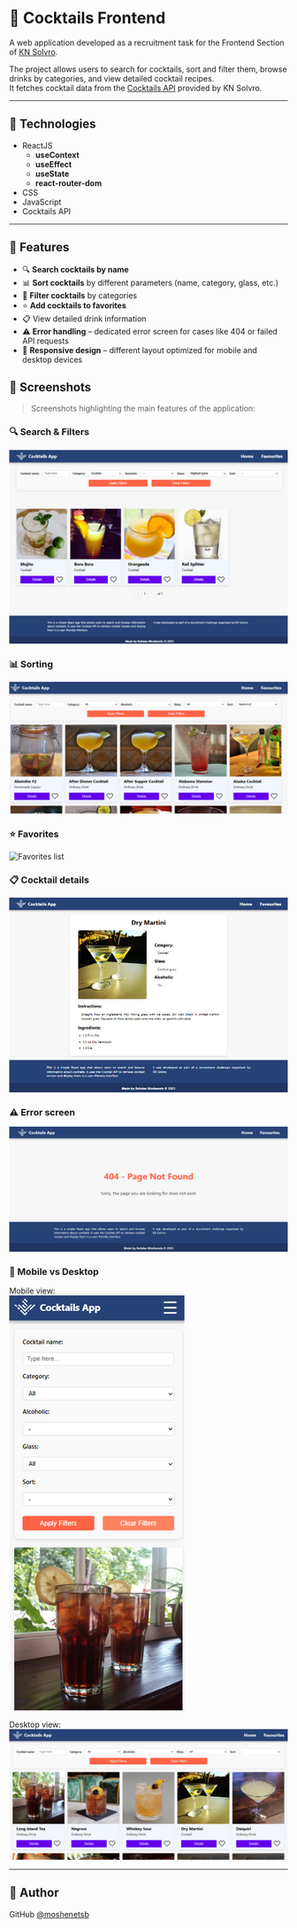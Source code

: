 # 🍹 Cocktails Frontend

A web application developed as a recruitment task for the Frontend Section of [KN Solvro](https://github.com/Solvro).

The project allows users to search for cocktails, sort and filter them, browse drinks by categories, and view detailed cocktail recipes.  
It fetches cocktail data from the [Cocktails API](https://cocktails.solvro.pl) provided by KN Solvro.

---

## 🔧 Technologies

- ReactJS
  - **useContext**
  - **useEffect**
  - **useState**
  - **react-router-dom**
- CSS
- JavaScript
- Cocktails API

---

## 🚀 Features

- 🔍 **Search cocktails by name**
- 📊 **Sort cocktails** by different parameters (name, category, glass, etc.)
- 🧃 **Filter cocktails** by categories
- ⭐ **Add cocktails to favorites**
- 📋 View detailed drink information
- ⚠️ **Error handling** – dedicated error screen for cases like 404 or failed API requests
- 📱 **Responsive design** – different layout optimized for mobile and desktop devices

## 📸 Screenshots

> Screenshots highlighting the main features of the application:

### 🔍 Search & Filters
![Search and filter cocktails](./screenshots/search-filters.png)

### 📊 Sorting
![Sort cocktails](./screenshots/sorting.png)

### ⭐ Favorites
![Favorites list](./screenshots/favorites.png)

### 📋 Cocktail details
![Cocktail details view](./screenshots/details.png)

### ⚠️ Error screen
![Error screen](./screenshots/error.png)

### 📱 Mobile vs Desktop
Mobile view:  
![Mobile view](./screenshots/mobile.png)

Desktop view:  
![Desktop view](./screenshots/desktop.png)

---

## 👤 Author

GitHub [@moshenetsb](https://github.com/moshenetsb)

